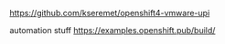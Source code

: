 https://github.com/kseremet/openshift4-vmware-upi

automation stuff
https://examples.openshift.pub/build/
